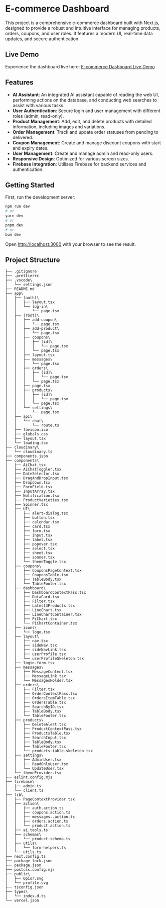 # E-commerce Dashboard

This project is a comprehensive e-commerce dashboard built with Next.js,
designed to provide a robust and intuitive interface for managing products,
orders, coupons, and user roles. It features a modern UI, real-time data
updates, and secure authentication.

## Live Demo

Experience the dashboard live here:
[E-commerce Dashboard Live Demo](https://e-commerce-dashboard-theta.vercel.app/)

## Features

- **AI Assistant**: An integrated AI assistant capable of reading the web UI,
  performing actions on the database, and conducting web searches to assist with
  various tasks.
- **User Authentication**: Secure login and user management with different roles
  (admin, read-only).
- **Product Management**: Add, edit, and delete products with detailed
  information, including images and variations.
- **Order Management**: Track and update order statuses from pending to
  delivered.
- **Coupon Management**: Create and manage discount coupons with start and
  expiry dates.
- **User Management**: Create and manage admin and read-only users.
- **Responsive Design**: Optimized for various screen sizes.
- **Firebase Integration**: Utilizes Firebase for backend services and
  authentication.

## Getting Started

First, run the development server:

```bash
npm run dev
# or
yarn dev
# or
pnpm dev
# or
bun dev
```

Open [http://localhost:3000](http://localhost:3000) with your browser to see the
result.

## Project Structure

```
├── .gitignore
├── .prettierrc
├── .vscode\
│   └── settings.json
├── README.md
├── app\
│   ├── (auth)\
│   │   ├── layout.tsx
│   │   └── log-in\
│   │       └── page.tsx
│   ├── (root)\
│   │   ├── add-coupon\
│   │   │   └── page.tsx
│   │   ├── add-product\
│   │   │   └── page.tsx
│   │   ├── coupons\
│   │   │   ├── [id]\
│   │   │   │   └── page.tsx
│   │   │   └── page.tsx
│   │   ├── layout.tsx
│   │   ├── messages\
│   │   │   └── page.tsx
│   │   ├── orders\
│   │   │   ├── [id]\
│   │   │   │   └── page.tsx
│   │   │   └── page.tsx
│   │   ├── page.tsx
│   │   ├── products\
│   │   │   ├── [id]\
│   │   │   │   └── page.tsx
│   │   │   └── page.tsx
│   │   └── settings\
│   │       └── page.tsx
│   ├── api\
│   │   └── chat\
│   │       └── route.ts
│   ├── favicon.ico
│   ├── globals.css
│   ├── layout.tsx
│   └── loading.tsx
├── cloudinary\
│   └── cloudinary.ts
├── components.json
├── components\
│   ├── AiChat.tsx
│   ├── AiChatToggler.tsx
│   ├── DateSelector.tsx
│   ├── DragAndDropInput.tsx
│   ├── Dropdown.tsx
│   ├── FormField.tsx
│   ├── InputArray.tsx
│   ├── Notification.tsx
│   ├── ProductVarieties.tsx
│   ├── Spinner.tsx
│   ├── UI\
│   │   ├── alert-dialog.tsx
│   │   ├── button.tsx
│   │   ├── calendar.tsx
│   │   ├── card.tsx
│   │   ├── form.tsx
│   │   ├── input.tsx
│   │   ├── label.tsx
│   │   ├── popover.tsx
│   │   ├── select.tsx
│   │   ├── sheet.tsx
│   │   ├── sonner.tsx
│   │   └── themeToggle.tsx
│   ├── coupons\
│   │   ├── CouponsPageContext.tsx
│   │   ├── CouponsTable.tsx
│   │   ├── TableBody.tsx
│   │   └── TableFooter.tsx
│   ├── dashboard\
│   │   ├── DashboardContextPass.tsx
│   │   ├── DataCard.tsx
│   │   ├── Filter.tsx
│   │   ├── Latest3Products.tsx
│   │   ├── LineChart.tsx
│   │   ├── LineChartContainer.tsx
│   │   ├── PiChart.tsx
│   │   └── PiChartContainer.tsx
│   ├── icons\
│   │   └── logo.tsx
│   ├── layout\
│   │   ├── nav.tsx
│   │   ├── sideNav.tsx
│   │   ├── sideNavLink.tsx
│   │   ├── userProfile.tsx
│   │   └── userProfileSkeleton.tsx
│   ├── login-form.tsx
│   ├── messages\
│   │   ├── MessageContent.tsx
│   │   ├── MessageLink.tsx
│   │   └── MessagesHolder.tsx
│   ├── orders\
│   │   ├── Filter.tsx
│   │   ├── OrderContextPass.tsx
│   │   ├── OrdersItemTable.tsx
│   │   ├── OrdersTable.tsx
│   │   ├── SearchByID.tsx
│   │   ├── TableBody.tsx
│   │   └── TableFooter.tsx
│   ├── products\
│   │   ├── DeleteAlert.tsx
│   │   ├── ProductContextPass.tsx
│   │   ├── ProductsTable.tsx
│   │   ├── SearchInput.tsx
│   │   ├── TableBody.tsx
│   │   ├── TableFooter.tsx
│   │   └── products-table-skeleton.tsx
│   ├── settings\
│   │   ├── AdminUser.tsx
│   │   ├── ReadOnlyUser.tsx
│   │   └── UpdateUser.tsx
│   └── themeProvider.tsx
├── eslint.config.mjs
├── firebase\
│   ├── admin.ts
│   └── client.ts
├── lib\
│   ├── PageContextProvider.tsx
│   ├── action\
│   │   ├── auth.action.ts
│   │   ├── coupons.action.ts
│   │   ├── messages..action.ts
│   │   ├── orders.action.ts
│   │   └── product.action.ts
│   ├── ai.tools.ts
│   ├── schemas\
│   │   └── product-schema.ts
│   ├── utils\
│   │   └── form-helpers.ts
│   └── utils.ts
├── next.config.ts
├── package-lock.json
├── package.json
├── postcss.config.mjs
├── public\
│   ├── Opior.svg
│   └── profile.svg
├── tsconfig.json
├── types\
│   └── index.d.ts
└── vercel.json
```
